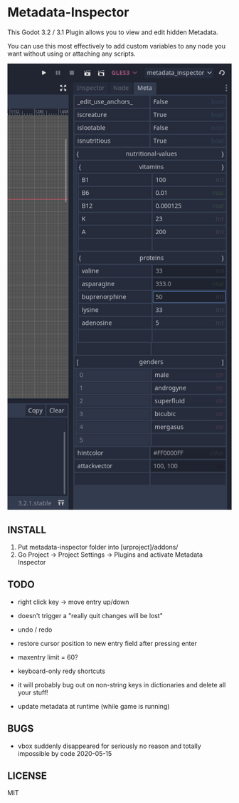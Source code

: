 Metadata-Inspector
==================

This Godot 3.2 / 3.1 Plugin allows you to view and edit hidden Metadata.

You can use this most effectively to add custom variables to any node you want without using or attaching any scripts.


[![demo1](/demo1.jpg)](#)

INSTALL
-------

1. Put metadata-inspector folder into [urproject]/addons/
2. Go Project -> Project Settings -> Plugins and activate Metadata Inspector

TODO
----
- right click key -> move entry up/down
- doesn't trigger a "really quit changes will be lost" 
- undo / redo
- restore cursor position to new entry field after pressing enter
- maxentry limit = 60?
- keyboard-only redy shortcuts
- it will probably bug out on non-string keys in dictionaries and delete all your stuff!

- update metadata at runtime (while game is running)

BUGS
----
- vbox suddenly disappeared for seriously no reason and totally impossible by code 2020-05-15

LICENSE
-------
MIT
